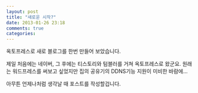 ```yaml
---
layout: post
title: "새로운 시작?"
date: 2013-01-26 23:18
comments: true
categories: 
---
```

옥토프레스로 새로 블로그를 한번 만들어 보았습니다.

제일 처음에는 네이버, 그 후에는 티스토리와 텀블러를 거쳐 옥토프레스로 왔군요. 원래는 워드프레스를 써보고 싶었지만 집의 공유기의 DDNS기능 지원이 미비한 바람에... 

아무튼 언제나처럼 생각날 때 포스트를 작성할겁니다.
